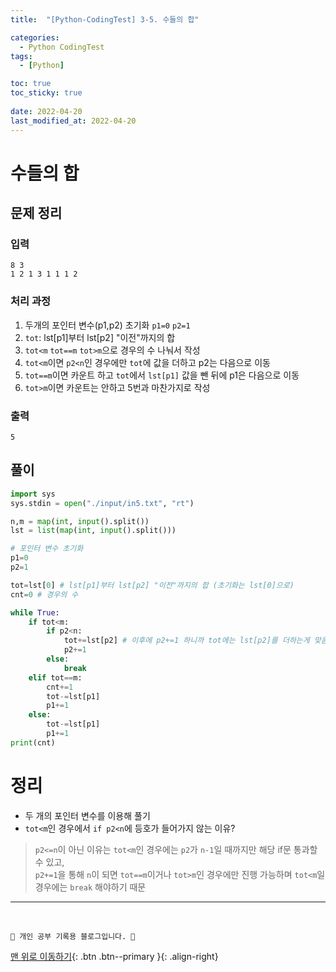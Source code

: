 ```yaml
---
title:  "[Python-CodingTest] 3-5. 수들의 합"

categories:
  - Python CodingTest
tags:
  - [Python]

toc: true
toc_sticky: true
 
date: 2022-04-20
last_modified_at: 2022-04-20
---
```


# 수들의 합
## 문제 정리
### 입력
```
8 3
1 2 1 3 1 1 1 2
```
### 처리 과정
1. 두개의 포인터 변수(p1,p2) 초기화 `p1=0` `p2=1`
2. `tot`: lst[p1]부터 lst[p2] "이전"까지의 합
3. `tot<m` `tot==m` `tot>m`으로 경우의 수 나눠서 작성
4. `tot<m`이면 `p2<n`인 경우에만 `tot`에 값을 더하고 p2는 다음으로 이동
5. `tot==m`이면 카운트 하고 `tot`에서 `lst[p1]` 값을 뺀 뒤에 p1은 다음으로 이동
6. `tot>m`이면 카운트는 안하고 5번과 마찬가지로 작성

### 출력
```
5
```

## 풀이
```py
import sys
sys.stdin = open("./input/in5.txt", "rt")

n,m = map(int, input().split())
lst = list(map(int, input().split()))

# 포인터 변수 초기화
p1=0
p2=1 

tot=lst[0] # lst[p1]부터 lst[p2] "이전"까지의 합 (초기화는 lst[0]으로)
cnt=0 # 경우의 수

while True:
    if tot<m:
        if p2<n:
            tot+=lst[p2] # 이후에 p2+=1 하니까 tot에는 lst[p2]를 더하는게 맞음
            p2+=1
        else:
            break
    elif tot==m:
        cnt+=1
        tot-=lst[p1]
        p1+=1
    else:
        tot-=lst[p1]
        p1+=1
print(cnt)
```

# 정리
- 두 개의 포인터 변수를 이용해 풀기
- `tot<m`인 경우에서 `if p2<n`에 등호가 들어가지 않는 이유?
> `p2<=n`이 아닌 이유는 `tot<m`인 경우에는 `p2`가 `n-1`일 때까지만 해당 if문 통과할 수 있고,<br>`p2+=1`을 통해 `n`이 되면 `tot==m`이거나 `tot>m`인 경우에만 진행 가능하며 `tot<m`일 경우에는 `break` 해야하기 때문

***
<br>

    💛 개인 공부 기록용 블로그입니다. 👻

[맨 위로 이동하기](#){: .btn .btn--primary }{: .align-right}